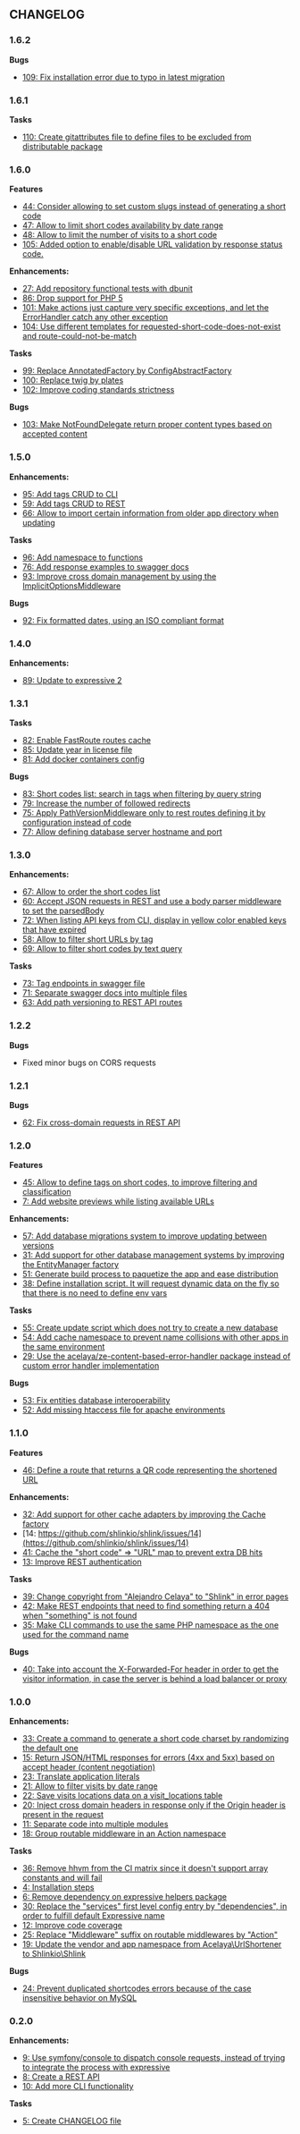 ## CHANGELOG

### 1.6.2

**Bugs**

* [109: Fix installation error due to typo in latest migration](https://github.com/shlinkio/shlink/issues/109)

### 1.6.1

**Tasks**

* [110: Create gitattributes file to define files to be excluded from distributable package](https://github.com/shlinkio/shlink/issues/110)

### 1.6.0

**Features**

* [44: Consider allowing to set custom slugs instead of generating a short code](https://github.com/shlinkio/shlink/issues/44)
* [47: Allow to limit short codes availability by date range](https://github.com/shlinkio/shlink/issues/47)
* [48: Allow to limit the number of visits to a short code](https://github.com/shlinkio/shlink/issues/48)
* [105: Added option to enable/disable URL validation by response status code.](https://github.com/shlinkio/shlink/pull/105)

**Enhancements:**

* [27: Add repository functional tests with dbunit](https://github.com/shlinkio/shlink/issues/27)
* [86: Drop support for PHP 5](https://github.com/shlinkio/shlink/issues/86)
* [101: Make actions just capture very specific exceptions, and let the ErrorHandler catch any other exception](https://github.com/shlinkio/shlink/issues/101)
* [104: Use different templates for requested-short-code-does-not-exist and route-could-not-be-match](https://github.com/shlinkio/shlink/issues/104)

**Tasks**

* [99: Replace AnnotatedFactory by ConfigAbstractFactory](https://github.com/shlinkio/shlink/issues/99)
* [100: Replace twig by plates](https://github.com/shlinkio/shlink/issues/100)
* [102: Improve coding standards strictness](https://github.com/shlinkio/shlink/issues/102)

**Bugs**

* [103: Make NotFoundDelegate return proper content types based on accepted content](https://github.com/shlinkio/shlink/issues/103)

### 1.5.0

**Enhancements:**

* [95: Add tags CRUD to CLI](https://github.com/shlinkio/shlink/issues/95)
* [59: Add tags CRUD to REST](https://github.com/shlinkio/shlink/issues/59)
* [66: Allow to import certain information from older app directory when updating](https://github.com/shlinkio/shlink/issues/66)

**Tasks**

* [96: Add namespace to functions](https://github.com/shlinkio/shlink/issues/96)
* [76: Add response examples to swagger docs](https://github.com/shlinkio/shlink/issues/76)
* [93: Improve cross domain management by using the ImplicitOptionsMiddleware](https://github.com/shlinkio/shlink/issues/93)

**Bugs**

* [92: Fix formatted dates, using an ISO compliant format](https://github.com/shlinkio/shlink/issues/92)

### 1.4.0

**Enhancements:**

* [89: Update to expressive 2](https://github.com/shlinkio/shlink/issues/89)

### 1.3.1

**Tasks**

* [82: Enable FastRoute routes cache](https://github.com/shlinkio/shlink/issues/82)
* [85: Update year in license file](https://github.com/shlinkio/shlink/issues/85)
* [81: Add docker containers config](https://github.com/shlinkio/shlink/issues/81)

**Bugs**

* [83: Short codes list: search in tags when filtering by query string](https://github.com/shlinkio/shlink/issues/83)
* [79: Increase the number of followed redirects](https://github.com/shlinkio/shlink/issues/79)
* [75: Apply PathVersionMiddleware only to rest routes defining it by configuration instead of code](https://github.com/shlinkio/shlink/issues/75)
* [77: Allow defining database server hostname and port](https://github.com/shlinkio/shlink/issues/77)

### 1.3.0

**Enhancements:**

* [67: Allow to order the short codes list](https://github.com/shlinkio/shlink/issues/67)
* [60: Accept JSON requests in REST and use a body parser middleware to set the parsedBody](https://github.com/shlinkio/shlink/issues/60)
* [72: When listing API keys from CLI, display in yellow color enabled keys that have expired](https://github.com/shlinkio/shlink/issues/72)
* [58: Allow to filter short URLs by tag](https://github.com/shlinkio/shlink/issues/58)
* [69: Allow to filter short codes by text query](https://github.com/shlinkio/shlink/issues/69)

**Tasks**

* [73: Tag endpoints in swagger file](https://github.com/shlinkio/shlink/issues/73)
* [71: Separate swagger docs into multiple files](https://github.com/shlinkio/shlink/issues/71)
* [63: Add path versioning to REST API routes](https://github.com/shlinkio/shlink/issues/63)

### 1.2.2

**Bugs**

* Fixed minor bugs on CORS requests

### 1.2.1

**Bugs**

* [62: Fix cross-domain requests in REST API](https://github.com/shlinkio/shlink/issues/62)

### 1.2.0

**Features**

* [45: Allow to define tags on short codes, to improve filtering and classification](https://github.com/shlinkio/shlink/issues/45)
* [7: Add website previews while listing available URLs](https://github.com/shlinkio/shlink/issues/7)

**Enhancements:**

* [57: Add database migrations system to improve updating between versions](https://github.com/shlinkio/shlink/issues/57)
* [31: Add support for other database management systems by improving the EntityManager factory](https://github.com/shlinkio/shlink/issues/31)
* [51: Generate build process to paquetize the app and ease distribution](https://github.com/shlinkio/shlink/issues/51)
* [38: Define installation script. It will request dynamic data on the fly so that there is no need to define env vars](https://github.com/shlinkio/shlink/issues/38)

**Tasks**

* [55: Create update script which does not try to create a new database](https://github.com/shlinkio/shlink/issues/55)
* [54: Add cache namespace to prevent name collisions with other apps in the same environment](https://github.com/shlinkio/shlink/issues/54)
* [29: Use the acelaya/ze-content-based-error-handler package instead of custom error handler implementation](https://github.com/shlinkio/shlink/issues/29)

**Bugs**

* [53: Fix entities database interoperability](https://github.com/shlinkio/shlink/issues/53)
* [52: Add missing htaccess file for apache environments](https://github.com/shlinkio/shlink/issues/52)

### 1.1.0

**Features**

* [46: Define a route that returns a QR code representing the shortened URL](https://github.com/shlinkio/shlink/issues/46)

**Enhancements:**

* [32: Add support for other cache adapters by improving the Cache factory](https://github.com/shlinkio/shlink/issues/32)
* [14: https://github.com/shlinkio/shlink/issues/14](https://github.com/shlinkio/shlink/issues/14)
* [41: Cache the "short code" => "URL" map to prevent extra DB hits](https://github.com/shlinkio/shlink/issues/41)
* [13: Improve REST authentication](https://github.com/shlinkio/shlink/issues/13)

**Tasks**

* [39: Change copyright from "Alejandro Celaya" to "Shlink" in error pages](https://github.com/shlinkio/shlink/issues/39)
* [42: Make REST endpoints that need to find something return a 404 when "something" is not found](https://github.com/shlinkio/shlink/issues/42)
* [35: Make CLI commands to use the same PHP namespace as the one used for the command name](https://github.com/shlinkio/shlink/issues/35)

**Bugs**

* [40: Take into account the X-Forwarded-For header in order to get the visitor information, in case the server is behind a load balancer or proxy](https://github.com/shlinkio/shlink/issues/40)

### 1.0.0

**Enhancements:**

* [33: Create a command to generate a short code charset by randomizing the default one](https://github.com/shlinkio/shlink/issues/33)
* [15: Return JSON/HTML responses for errors (4xx and 5xx) based on accept header (content negotiation)](https://github.com/shlinkio/shlink/issues/15)
* [23: Translate application literals](https://github.com/shlinkio/shlink/issues/23)
* [21: Allow to filter visits by date range](https://github.com/shlinkio/shlink/issues/21)
* [22: Save visits locations data on a visit_locations table](https://github.com/shlinkio/shlink/issues/22)
* [20: Inject cross domain headers in response only if the Origin header is present in the request](https://github.com/shlinkio/shlink/issues/20)
* [11: Separate code into multiple modules](https://github.com/shlinkio/shlink/issues/11)
* [18: Group routable middleware in an Action namespace](https://github.com/shlinkio/shlink/issues/18)

**Tasks**

* [36: Remove hhvm from the CI matrix since it doesn't support array constants and will fail](https://github.com/shlinkio/shlink/issues/36)
* [4: Installation steps](https://github.com/shlinkio/shlink/issues/4)
* [6: Remove dependency on expressive helpers package](https://github.com/shlinkio/shlink/issues/6)
* [30: Replace the "services" first level config entry by "dependencies", in order to fulfill default Expressive name](https://github.com/shlinkio/shlink/issues/30)
* [12: Improve code coverage](https://github.com/shlinkio/shlink/issues/12)
* [25: Replace "Middleware" suffix on routable middlewares by "Action"](https://github.com/shlinkio/shlink/issues/25)
* [19: Update the vendor and app namespace from Acelaya\UrlShortener to Shlinkio\Shlink](https://github.com/shlinkio/shlink/issues/19)

**Bugs**

* [24: Prevent duplicated shortcodes errors because of the case insensitive behavior on MySQL](https://github.com/shlinkio/shlink/issues/24)

### 0.2.0

**Enhancements:**

* [9: Use symfony/console to dispatch console requests, instead of trying to integrate the process with expressive](https://github.com/shlinkio/shlink/issues/9)
* [8: Create a REST API](https://github.com/shlinkio/shlink/issues/8)
* [10: Add more CLI functionality](https://github.com/shlinkio/shlink/issues/10)

**Tasks**

* [5: Create CHANGELOG file](https://github.com/shlinkio/shlink/issues/5)
